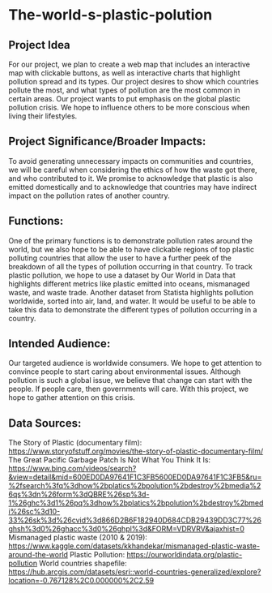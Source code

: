 # The-world-s-plastic-polution
## Project Idea
For our project, we plan to create a web map that includes an interactive map with clickable buttons, as well as interactive charts that highlight pollution spread and its types. Our project desires to show which countries pollute the most, and what types of pollution are the most common in certain areas. Our project wants to put emphasis on the global plastic pollution crisis. We hope to influence others to be more conscious when living their lifestyles. 

## Project Significance/Broader Impacts: 
To avoid generating unnecessary impacts on communities and countries, we will be careful when considering the ethics of how the waste got there, and who contributed to it. We promise to acknowledge that plastic is also emitted domestically and to acknowledge that countries may have indirect impact on the pollution rates of another country. 

## Functions: 
One of the primary functions is to demonstrate pollution rates around the world, but we also hope to be able to have clickable regions of top plastic polluting countries that allow the user to have a further peek of the breakdown of all the types of pollution occurring in that country. To track plastic pollution, we hope to use a dataset by Our World in Data that highlights different metrics like plastic emitted into oceans, mismanaged waste, and waste trade. Another dataset from Statista highlights pollution worldwide, sorted into air, land, and water. It would be useful to be able to take this data to demonstrate the different types of pollution occurring in a country. 

## Intended Audience: 
Our targeted audience is worldwide consumers. We hope to get attention to convince people to start caring about environmental issues. Although pollution is such a global issue, we believe that change can start with the people. If people care, then governments will care. With this project, we hope to gather attention on this crisis. 

## Data Sources:
The Story of Plastic (documentary film): https://www.storyofstuff.org/movies/the-story-of-plastic-documentary-film/
The Great Pacific Garbage Patch Is Not What You Think It Is: https://www.bing.com/videos/search?&view=detail&mid=600ED0DA97641F1C3FB5600ED0DA97641F1C3FB5&ru=%2fsearch%3fq%3dhow%2bplatics%2bpolution%2bdestroy%2bmedia%26qs%3dn%26form%3dQBRE%26sp%3d-1%26ghc%3d1%26pq%3dhow%2bplatics%2bpolution%2bdestroy%2bmedi%26sc%3d10-33%26sk%3d%26cvid%3d866D2B6F182940D684CDB29439DD3C77%26ghsh%3d0%26ghacc%3d0%26ghpl%3d&FORM=VDRVRV&ajaxhist=0
Mismanaged plastic waste (2010 & 2019): https://www.kaggle.com/datasets/kkhandekar/mismanaged-plastic-waste-around-the-world
Plastic Pollution: https://ourworldindata.org/plastic-pollution
World countries shapefile: https://hub.arcgis.com/datasets/esri::world-countries-generalized/explore?location=-0.767128%2C0.000000%2C2.59
